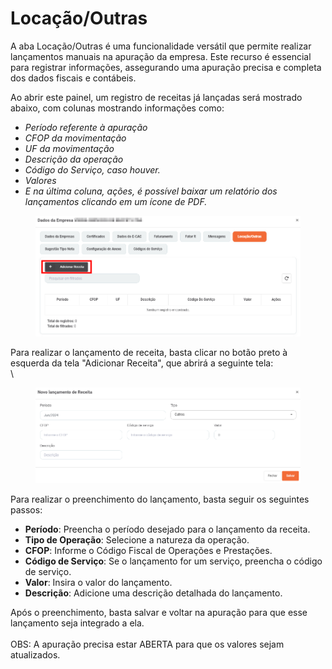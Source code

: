 # Locação/Outras

A aba Locação/Outras é uma funcionalidade versátil que permite realizar lançamentos manuais na apuração da empresa. Este recurso é essencial para registrar informações, assegurando uma apuração precisa e completa dos dados fiscais e contábeis.

Ao abrir este painel, um registro de receitas já lançadas será mostrado abaixo, com colunas mostrando informações como:

* _Período referente à apuração_
* _CFOP da movimentação_
* _UF da movimentação_
* _Descrição da operação_
* _Código do Serviço, caso houver._
* _Valores_
* _E na última coluna, ações, é possível baixar um relatório dos lançamentos clicando em um ícone de PDF._

<figure><img src="../../../.gitbook/assets/image (80).png" alt=""><figcaption></figcaption></figure>

Para realizar o lançamento de receita, basta clicar no botão preto à esquerda da tela "Adicionar Receita", que abrirá a seguinte tela:\
\


<figure><img src="../../../.gitbook/assets/image (81).png" alt=""><figcaption></figcaption></figure>

Para realizar o preenchimento do lançamento, basta seguir os seguintes passos:

* **Período**: Preencha o período desejado para o lançamento da receita.
* **Tipo de Operação**: Selecione a natureza da operação.
* **CFOP**: Informe o Código Fiscal de Operações e Prestações.
* **Código de Serviço**: Se o lançamento for um serviço, preencha o código de serviço.
* **Valor**: Insira o valor do lançamento.
* **Descrição**: Adicione uma descrição detalhada do lançamento.

Após o preenchimento, basta salvar e voltar na apuração para que esse lançamento seja integrado a ela.\
\
OBS: A apuração precisa estar ABERTA para que os valores sejam atualizados.
